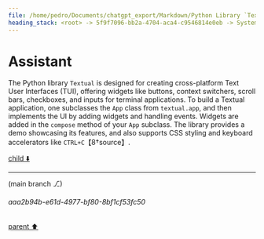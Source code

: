 ```yaml
---
file: /home/pedro/Documents/chatgpt_export/Markdown/Python Library `Textual` Main Concepts.md
heading_stack: <root> -> 5f9f7096-bb2a-4704-aca4-c9546814e0eb -> System -> df2de6ab-21ee-4e3f-b909-f71f777a24ea -> System -> aaa27974-0b91-4f43-9df7-ce0becad2ca1 -> User -> d02ff3d0-30f7-4850-a678-71286ddcfdc0 -> Assistant -> 06cd88dc-5bff-4a6f-8946-50e2a437c6ca -> Tool -> bbb4f456-4257-4ba0-8840-4f069aad6191 -> Assistant -> 1e6a5e45-4d2b-4580-b5d7-e5a3df2697bc -> Tool -> 33893889-6709-4b19-b299-9e344dddd296 -> Assistant -> 0948fa3d-6ea6-458b-9d53-a401f23ba83d -> Tool -> e60dd7e1-9292-46ef-acbe-1c514feb690e -> Assistant
---
```

# Assistant

The Python library `Textual` is designed for creating cross-platform Text User Interfaces (TUI), offering widgets like buttons, context switchers, scroll bars, checkboxes, and inputs for terminal applications. To build a Textual application, one subclasses the `App` class from `textual.app`, and then implements the UI by adding widgets and handling events. Widgets are added in the `compose` method of your `App` subclass. The library provides a demo showcasing its features, and also supports CSS styling and keyboard accelerators like `CTRL+C`【8†source】.

[child ⬇️](#aaa2b94b-e61d-4977-bf80-8bf1cf53fc50)

---

(main branch ⎇)
###### aaa2b94b-e61d-4977-bf80-8bf1cf53fc50
[parent ⬆️](#e60dd7e1-9292-46ef-acbe-1c514feb690e)

